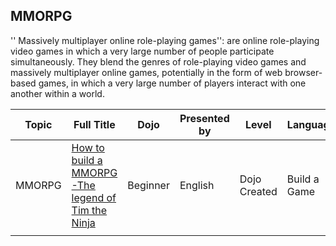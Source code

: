 ## MMORPG

'' Massively multiplayer online role-playing games'': are online
role-playing video games in which a very large number of people
participate simultaneously. They blend the genres of role-playing video
games and massively multiplayer online games, potentially in the form of
web browser-based games, in which a very large number of players
interact with one another within a
world.

| Topic  | Full Title                                                                              | Dojo               | Presented by                       | Level    | Language | Type         | Category     |
| ------ | --------------------------------------------------------------------------------------- | ------------------ | ---------------------------------- | -------- | -------- | ------------ | ------------ |
| MMORPG | [How to build a MMORPG -The legend of Tim the Ninja ](How_to_build_a_MMORPG.md) | Beginner | English  | Dojo Created | Build a Game |
|        |                                                                                         |                    |                                    |          |          |              |              |
